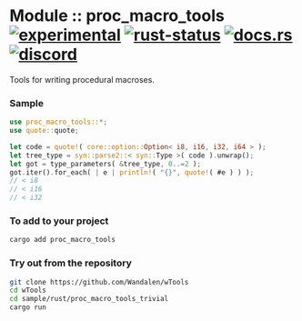 # Module :: proc_macro_tools [![experimental](https://img.shields.io/badge/stability-experimental-orange.svg)](https://github.com/emersion/stability-badges#experimental) [![rust-status](https://github.com/Wandalen/wTools/actions/workflows/ModuleProcMacroToolsPush.yml/badge.svg)](https://github.com/Wandalen/wTools/actions/workflows/ModuleProcMacroToolsPush.yml) [![docs.rs](https://img.shields.io/docsrs/proc_macro_tools?color=e3e8f0&logo=docs.rs)](https://docs.rs/proc_macro_tools) [![discord](https://img.shields.io/discord/872391416519737405?color=e3e8f0&logo=discord&logoColor=e3e8f0)](https://discord.gg/JwTG6d2b)

Tools for writing procedural macroses.

### Sample

```rust
use proc_macro_tools::*;
use quote::quote;

let code = quote!( core::option::Option< i8, i16, i32, i64 > );
let tree_type = syn::parse2::< syn::Type >( code ).unwrap();
let got = type_parameters( &tree_type, 0..=2 );
got.iter().for_each( | e | println!( "{}", quote!( #e ) ) );
// < i8
// < i16
// < i32
```

### To add to your project

```sh
cargo add proc_macro_tools
```

### Try out from the repository

```sh
git clone https://github.com/Wandalen/wTools
cd wTools
cd sample/rust/proc_macro_tools_trivial
cargo run
```
